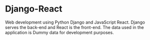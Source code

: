 # Django-React
Web development using Python Django and JavaScript React.  Django serves the back-end and React is the front-end.
The data used in the application is Dummy data for development purposes.
